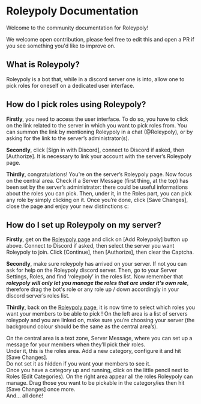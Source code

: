 # Roleypoly Documentation

Welcome to the community documentation for Roleypoly! 

We welcome open contribution, please feel free to edit this and open a PR if you see something you'd like to improve on.

## What is Roleypoly? 
Roleypoly is a bot that, while in a discord server one is into, allow one to pick roles for oneself on a dedicated user interface.

## How do I pick roles using Roleypoly?
**Firstly**, you need to access the user interface. To do so, you have to click on the link related to the server in which you want to pick roles from. 
You can summon the link by mentioning Roleypoly in a chat (@Roleypoly), or by asking for the link to the server’s administrator(s).

**Secondly**, click [Sign in with Discord], connect to Discord if asked, then [Authorize]. It is necessary to link your account with the server’s Roleypoly page.

**Thirdly**, congratulations! You’re on the server’s Roleypoly page. Now focus on the central area.
Check if a Server Message (first thing, at the top) has been set by the server’s administrator: there could be useful informations about the roles you can pick.
Then, under it, in the Roles part, you can pick any role by simply clicking on it.
Once you’re done, click [Save Changes], close the page and enjoy your new distinctions c:

## How do I set up Roleypoly on my server?
**Firstly**, get on the [Roleypoly page][roleypoly-home] and click on [Add Roleypoly] button up above.
Connect to Discord if asked, then select the server you want Roleypoly to join.
Click [Continue], then [Authorize], then clear the Captcha.


**Secondly**, make sure roleypoly has arrived on your server. If not you can ask for help on the Roleypoly discord server. 
Then, go to your Server Settings, Roles, and find ‘roleypoly’ in the roles list.
Now remember that **_roleypoly will only let you manage the roles that are under it's own role_**, therefore drag the bot's role or any role up / down accordingly in your discord server’s roles list.

**Thirdly**, back on the [Roleypoly page][roleypoly-home], it is now time to select which roles you want your members to be able to pick !
On the left area is a list of servers roleypoly and you are linked on, make sure you’re choosing your server (the background colour should be the same as the central area’s).

On the central area is a text zone, Server Message, where you can set up a message for your members when they’ll pick their roles.  
Under it, this is the roles area. Add a new category, configure it and hit [Save Changes].  
Do not set it as hidden if you want your members to see it.  
Once you have a category up and running, click on the little pencil next to Roles (Edit Categories). On the right area appear all the roles Roleypoly can manage. Drag those you want to be pickable in the category/ies then hit [Save Changes] once more.  
And… all done!

[roleypoly-home]: https://roleypoly.com
[roleypoly-discord]: https://discord.gg/PWQUVsd
